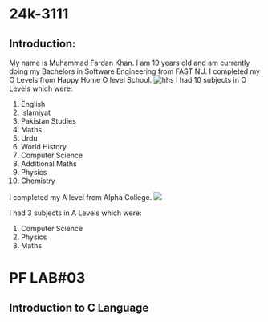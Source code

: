 # 24k-3111

## Introduction:
My name is Muhammad Fardan Khan. I am 19 years old and am currently doing my Bachelors in Software Engineering from FAST NU. I completed my O Levels from Happy Home O level School.
![hhs](https://i.ytimg.com/vi/96WYvwXfAm8/maxresdefault.jpg)
I had 10 subjects in O Levels which were:
1. English
2. Islamiyat
3. Pakistan Studies
4. Maths
5. Urdu
6. World History
7. Computer Science
8. Additional Maths
9. Physics
10. Chemistry

I completed my A level from Alpha College. 
![](https://college.alpha.edu.pk/Images/Gallery/Album/inner-2108953311.jpg)

I had 3 subjects in A Levels which were:
1. Computer Science
2. Physics
3. Maths


# PF LAB#03 
## Introduction to C Language 
